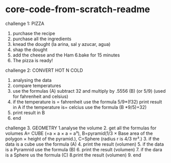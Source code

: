 # core-code-from-scratch-readme
challenge 1: PIZZA
1. purchase the recipe
2. purchase all the ingredients
3. knead the dought (la arina, sal y azucar, agua)
4. shap the dought
5. add the cheese and the Ham
6.bake for 15 minutes 
5. The pizza is ready!

challenge 2: CONVERT HOT N COLD
1. analysing the data
2. compare temperatures
3. use the formulas (A) subtract 32 and multiply by .5556 (B) (or 5/9) (used for fahrenheit and celsius)
4. if the temperature is = fahrenheit use the formula 5/9*(f32)
print result in A
if the temperature is= celcius use the formula (B *9/5)+32)
5. print result in B
6. end

challenge 3. GEOMETRY
1.analyse the volume 
2. get all the formulas for volumes A= CUBE (=a × a × a = a³), B=pyramid(1/3 × Base area of the polygon × height of the pyramid.), C=Sphere (radius r is 4/3 πr³.)
3. if the data is a cube use the formula (A)
4. print the result (volumen)
5. if the data is a Pyramnid use the formula (B)
6. print the result (volumen)
7. if the dara is a Sphere us the formula (C)
8.print the result (volumen)
9. end
